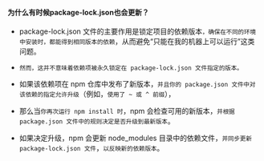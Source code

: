 #### 为什么有时候package-lock.json也会更新？
* package-lock.json 文件的主要作用是锁定项目的依赖版本`，确保在不同的环境中安装时，都能得到相同版本的依赖`，从而避免“只能在我的机器上可以运行”这类问题。

* `然而，这并不意味着依赖项被永久锁定在 package-lock.json 文件指定的版本。`

* 如果该依赖项在 npm 仓库中发布了新版本，`并且你的 package.json 文件中对该依赖的指定允许升级`（例如，`使用了 ~ 或 ^ 前缀`），
* 那么当`你再次运行 npm install 时`，npm 会检查可用的新版本，`并根据 package.json 文件中的规则决定是否升级到最新版本`。
* 如果决定升级，npm 会更新 node_modules 目录中的依赖文件，`并同步更新 package-lock.json 文件`，`以反映新的依赖版本`。


